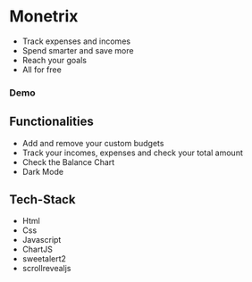 # Monetrix

- Track expenses and incomes
- Spend smarter and save more
- Reach your goals
- All for free

### **Demo</a>** [](https://github.com/bhagatananya05/Monetrix/assets/95221972/5db1cb7f-c404-49f1-be77-c6a0856db5bc)

## Functionalities
- Add and remove your custom budgets
- Track your incomes, expenses and check your total amount
- Check the Balance Chart
- Dark Mode

## Tech-Stack
- Html
- Css
- Javascript
- ChartJS
- sweetalert2
- scrollrevealjs

